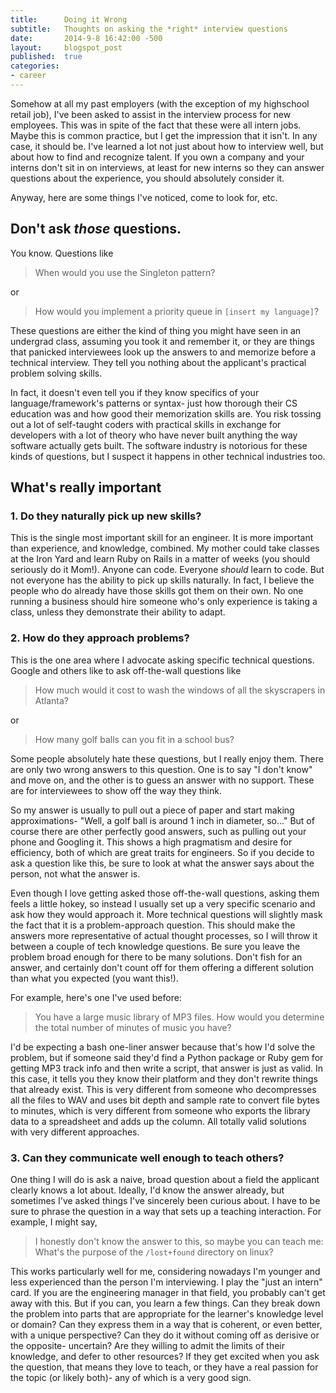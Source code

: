 ```yaml
---
title:      Doing it Wrong
subtitle:   Thoughts on asking the *right* interview questions
date:       2014-9-8 16:42:00 -500
layout:     blogspot_post
published:  true
categories:
- career
---
```


Somehow at all my past employers (with the exception of my highschool retail job), I've been asked to assist in the interview process for new employees. This was in spite of the fact that these were all intern jobs. Maybe this is common practice, but I get the impression that it isn't. In any case, it should be. I've learned a lot not just about how to interview well, but about how to find and recognize talent. If you own a company and your interns don't sit in on interviews, at least for new interns so they can answer questions about the experience, you should absolutely consider it. 

Anyway, here are some things I've noticed, come to look for, etc.


## Don't ask *those* questions. 


You know. Questions like

> When would you use the Singleton pattern?

or

> How would you implement a priority queue in `[insert my language]`?

These questions are either the kind of thing you might have seen in an undergrad class, assuming you took it and remember it, or they are things that panicked interviewees look up the answers to and memorize before a technical interview. They tell you nothing about the applicant's practical problem solving skills.

In fact, it doesn't even tell you if they know specifics of your language/framework's patterns or syntax- just how thorough their CS education was and how good their memorization skills are. You risk tossing out a lot of self-taught coders with practical skills in exchange for developers with a lot of theory who have never built anything the way software actually gets built. The software industry is notorious for these kinds of questions, but I suspect it happens in other technical industries too. 


## What's really important


### 1. Do they naturally pick up new skills? 


This is the single most important skill for an engineer. It is more important than experience, and knowledge, combined. My mother could take classes at the Iron Yard and learn Ruby on Rails in a matter of weeks (you should seriously do it Mom!). Anyone can code. Everyone _should_ learn to code. But not everyone has the ability to pick up skills naturally. In fact, I believe the people who do already have those skills got them on their own. No one running a business should hire someone who's only experience is taking a class, unless they demonstrate their ability to adapt. 


### 2. How do they approach problems?


This is the one area where I advocate asking specific technical questions. Google and others like to ask off-the-wall questions like

> How much would it cost to wash the windows of all the skyscrapers in Atlanta?

or

> How many golf balls can you fit in a school bus?

Some people absolutely hate these questions, but I really enjoy them. There are only two wrong answers to this question. One is to say "I don't know" and move on, and the other is to guess an answer with no support. These are for interviewees to show off the way they think.

So my answer is usually to pull out a piece of paper and start making approximations- "Well, a golf ball is around 1 inch in diameter, so..." But of course there are other perfectly good answers, such as pulling out your phone and Googling it. This shows a high pragmatism and desire for efficiency, both of which are great traits for engineers. So if you decide to ask a question like this, be sure to look at what the answer says about the person, not what the answer is.

Even though I love getting asked those off-the-wall questions, asking them feels a little hokey, so instead I usually set up a very specific scenario and ask how they would approach it. More technical questions will slightly mask the fact that it is a problem-approach question. This should make the answers more representative of actual thought processes, so I will throw it between a couple of tech knowledge questions. Be sure you leave the problem broad enough for there to be many solutions. Don't fish for an answer, and certainly don't count off for them offering a different solution than what you expected (you want this!).

For example, here's one I've used before:

> You have a large music library of MP3 files. How would you determine the total number of minutes of music you have?

I'd be expecting a bash one-liner answer because that's how I'd solve the problem, but if someone said they'd find a Python package or Ruby gem for getting MP3 track info and then write a script, that answer is just as valid. In this case, it tells you they know their platform and they don't rewrite things that already exist. This is very different from someone who decompresses all the files to WAV and uses bit depth and sample rate to convert file bytes to minutes, which is very different from someone who exports the library data to a spreadsheet and adds up the column. All totally valid solutions with very different approaches.


### 3. Can they communicate well enough to teach others?


One thing I will do is ask a naive, broad question about a field the applicant clearly knows a lot about. Ideally, I'd know the answer already, but sometimes I've asked things I've sincerely been curious about. I have to be sure to phrase the question in a way that sets up a teaching interaction. For example, I might say,

> I honestly don't know the answer to this, so maybe you can teach me: What's the purpose of the `/lost+found` directory on linux?

This works particularly well for me, considering nowadays I'm younger and less experienced than the person I'm interviewing. I play the "just an intern" card. If you are the engineering manager in that field, you probably can't get away with this. But if you can, you learn a few things. Can they break down the problem into parts that are appropriate for the learner's knowledge level or domain? Can they express them in a way that is coherent, or even better, with a unique perspective? Can they do it without coming off as derisive or the opposite- uncertain? Are they willing to admit the limits of their knowledge, and defer to other resources? If they get excited when you ask the question, that means they love to teach, or they have a real passion for the topic (or likely both)- any of which is a very good sign.